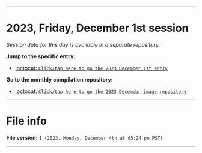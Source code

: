 
***

# 2023, Friday, December 1st session

_Session data for this day is available in a separate repository._

**Jump to the specific entry:**

- [:octocat: `Click/tap here to go the 2023 December 1st entry`](https://github.com/seanpm2001/SeansLifeArchive_Images_ModernSmurfsVillage_Y2023_V5/tree/SeansLifeArchive_ModernSmurfsVillage_Y2023_V5_Main-dev/12_December/01/)

**Go to the monthly compilation repository:**

- [:octocat: `Click/tap here to go the 2023 Decemebr image repository`](https://github.com/seanpm2001/SeansLifeArchive_Images_ModernSmurfsVillage_Y2023_V5/)

***

# File info

**File version:** `1 (2023, Monday, December 4th at 05:24 pm PST)`

***
